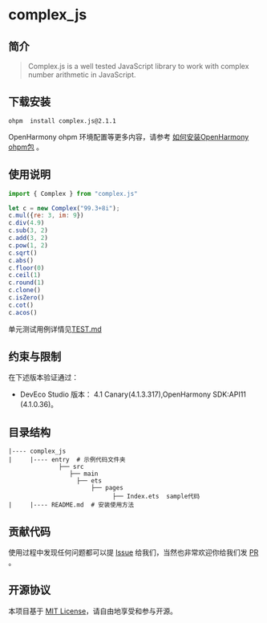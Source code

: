# complex_js

## 简介

> Complex.js is a well tested JavaScript library to work with complex number arithmetic in JavaScript. 

## 下载安装

```shell
ohpm  install complex.js@2.1.1
```

OpenHarmony ohpm 环境配置等更多内容，请参考 [如何安装OpenHarmony ohpm包](https://gitee.com/openharmony-tpc/docs/blob/master/OpenHarmony_har_usage.md) 。

## 使用说明


```js
import { Complex } from "complex.js"

let c = new Complex("99.3+8i");
c.mul({re: 3, im: 9})
c.div(4.9)
c.sub(3, 2)
c.add(3, 2)
c.pow(1, 2)
c.sqrt()
c.abs()
c.floor(0)
c.ceil(1)
c.round(1)
c.clone()
c.isZero()
c.cot()
c.acos()


```
单元测试用例详情见[TEST.md](https://gitee.com/openharmony-tpc/openharmony_tpc_samples/blob/master/complex_js/TEST.md)

## 约束与限制

在下述版本验证通过：

- DevEco Studio 版本： 4.1 Canary(4.1.3.317),OpenHarmony SDK:API11 (4.1.0.36)。

## 目录结构

````
|---- complex_js
|     |---- entry  # 示例代码文件夹
              ├── src  
                 ├── main   
                   ├── ets
                       ├── pages
                             ├── Index.ets  sample代码
|     |---- README.md  # 安装使用方法                    
````

## 贡献代码

使用过程中发现任何问题都可以提 [Issue](https://gitee.com/openharmony-tpc/openharmony_tpc_samples/issues) 给我们，当然也非常欢迎你给我们发 [PR](https://gitee.com/openharmony-tpc/openharmony_tpc_samples/pulls) 。

## 开源协议

本项目基于 [MIT License](https://gitee.com/openharmony-tpc/openharmony_tpc_samples/blob/master/complex_js/LICENSE)，请自由地享受和参与开源。
    